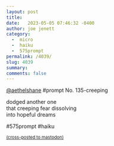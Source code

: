 ```yaml
---
layout: post
title:  
date:   2023-05-05 07:46:32 -0400
author: joe jenett
category:
  -  micro
  -  haiku
  -  575prompt
permalink: /4039/
slug: 4039
summary: 
comments: false
---
```

<a href="https://toot.community/@aethelshane/110315768252384797">@aethelshane</a> #prompt No. 135-creeping

dodged another one<br>
that creeping fear dissolving<br>
into hopeful dreams

#575prompt #haiku


<a href="https://brid.gy/publish/mastodon"><small>(cross-posted to mastodon)</small></a>